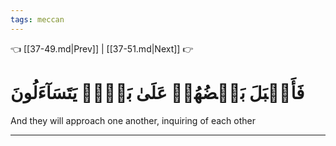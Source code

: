 ```yaml
---
tags: meccan
---
```


👈 [[37-49.md|Prev]] | [[37-51.md|Next]] 👉

# فَأَقۡبَلَ بَعۡضُهُمۡ عَلَىٰ بَعۡضٖ يَتَسَآءَلُونَ

And they will approach one another, inquiring of each other

---

